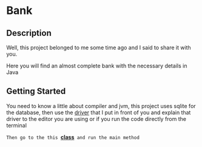 # Bank

## Description

Well, this project belonged to me some time ago and I said to share it with you.

Here you will find an almost complete bank with the necessary details in Java

## Getting Started

You need to know a little about compiler and jvm, this project uses sqlite for the database,
then use the [driver](./Driver) that I put in front of you and explain that driver to the editor you are using 
or if you run the code directly from the terminal

`Then go to the this `[**class**](./ConsoleView/menu/Menu.java)` and run the main method`

